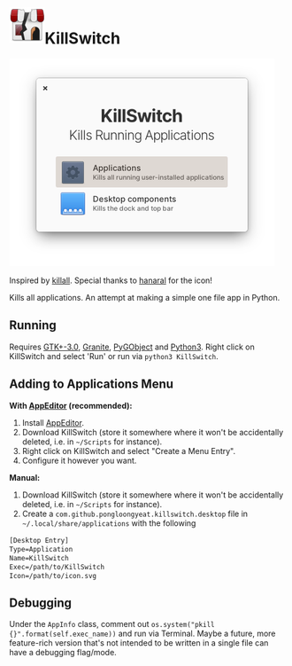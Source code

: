 <img align="left" width="64" height="64" src="icons/icon.svg">
<h1 class="rich-diff-level-zero">KillSwitch</h1>

![screenshot](app_screenshot.png?raw=true)

Inspired by [killall](https://www.reddit.com/r/MacOS/comments/lt1vlh/a_simple_automator_app_with_an_intuitive_icon/). Special thanks to [hanaral](https://github.com/hanaral) for the icon!

Kills all applications. An attempt at making a simple one file app in Python.

## Running

Requires [GTK+-3.0](https://www.gtk.org/), [Granite](https://github.com/elementary/granite/), [PyGObject](https://pygobject.readthedocs.io/en/latest/) and [Python3](https://www.python.org/). Right click on KillSwitch and select 'Run' or run via `python3 KillSwitch`.

## Adding to Applications Menu

<b>With [AppEditor](https://github.com/donadigo/appeditor) (recommended):</b>

1. Install [AppEditor](https://github.com/donadigo/appeditor).
2. Download KillSwitch (store it somewhere where it won't be accidentally deleted, i.e. in `~/Scripts` for instance).
3. Right click on KillSwitch and select "Create a Menu Entry".
4. Configure it however you want.

<b>Manual:</b>

1. Download KillSwitch (store it somewhere where it won't be accidentally deleted, i.e. in `~/Scripts` for instance).
2. Create a `com.github.pongloongyeat.killswitch.desktop` file in `~/.local/share/applications` with the following

```
[Desktop Entry]
Type=Application
Name=KillSwitch
Exec=/path/to/KillSwitch
Icon=/path/to/icon.svg
```

## Debugging

Under the `AppInfo` class, comment out `os.system("pkill {}".format(self.exec_name))` and run via Terminal. Maybe a future, more feature-rich version that's not intended to be written in a single file can have a debugging flag/mode.
